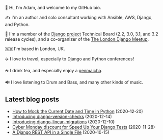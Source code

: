 <p>
  👋 Hi, I'm Adam, and welcome to my GitHub bio.
</p>
<p>
  ✍️ I'm an author and solo consultant working with Ansible, AWS, Django, and Python.
</p>
<p>
  🦄 I'm a member of the <a href="https://www.djangoproject.com/foundation/teams/">Django project</a> Technical Board (2.2, 3.0, 3.1, and 3.2 release cycles),
  and a co-organizer of the <a href="https://www.djangolondon.com/">The London Django Meetup</a>.
</p>
<p>
  🇬🇧 I'm based in London, UK.
</p>
<p>
  ✈️ I love to travel, especially to Django and Python conferences!
</p>
<p>
  ☕️ I drink tea, and especially enjoy a <a href="https://en.wikipedia.org/wiki/Genmaicha">genmaicha</a>.
</p>
<p>
  🔊 I love listening to Drum and Bass, and many other kinds of music.
</p>

## Latest blog posts

* [How to Mock the Current Date and Time in Python](https://adamj.eu/tech/2020/12/20/how-to-mock-the-current-date-and-time-in-python/) (2020-12-20)
* [Introducing django-version-checks](https://adamj.eu/tech/2020/12/14/introducing-django-version-checks/) (2020-12-14)
* [Introducing django-linear-migrations](https://adamj.eu/tech/2020/12/10/introducing-django-linear-migrations/) (2020-12-10)
* [Cyber Monday discount for Speed Up Your Django Tests](https://adamj.eu/tech/2020/11/28/speed-up-your-django-tests-cyber-monday-deal/) (2020-11-28)
* [A Django REST API in a Single File](https://adamj.eu/tech/2020/10/15/a-single-file-rest-api-in-django/) (2020-10-15)
